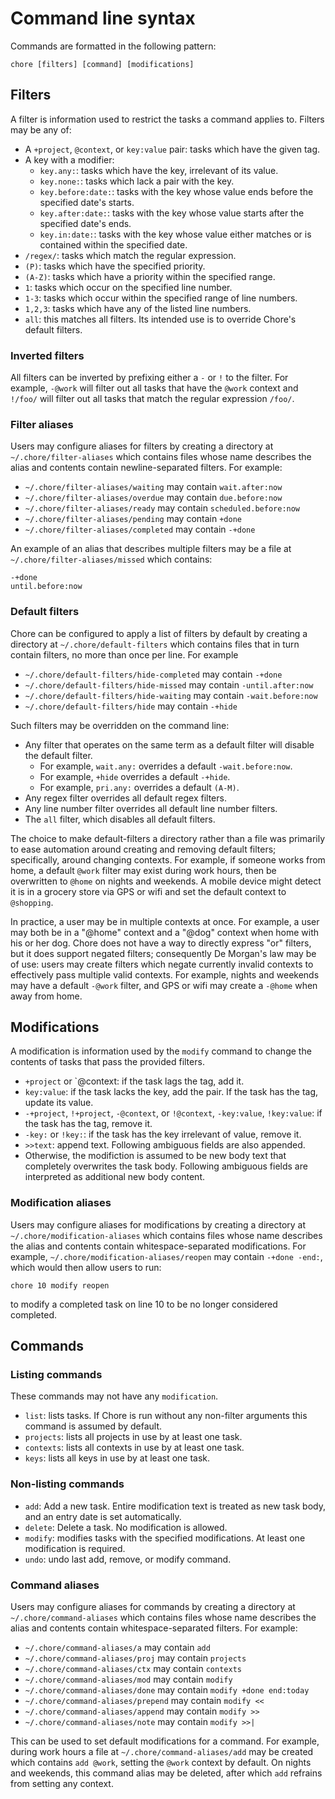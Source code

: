 # Command line syntax

Commands are formatted in the following pattern:

```
chore [filters] [command] [modifications]
```

## Filters

A filter is information used to restrict the tasks a command applies to.
Filters may be any of:

- A `+project`, `@context`, or `key:value` pair: tasks which have the given
  tag.
- A key with a modifier:
	- `key.any:`: tasks which have the key, irrelevant of its value.
	- `key.none:`: tasks which lack a pair with the key.
	- `key.before:date:`: tasks with the key whose value ends before the
	  specified date's starts.
	- `key.after:date:`: tasks with the key whose value starts after the
	  specified date's ends.
	- `key.in:date:`: tasks with the key whose value either matches or is
	  contained within the specified date.
- `/regex/`: tasks which match the regular expression.
- `(P)`: tasks which have the specified priority.
- `(A-Z)`: tasks which have a priority within the specified range.
- `1`: tasks which occur on the specified line number.
- `1-3`: tasks which occur within the specified range of line numbers.
- `1,2,3`: tasks which have any of the listed line numbers.
- `all`: this matches all filters.  Its intended use is to override Chore's
  default filters.

### Inverted filters

All filters can be inverted by prefixing either a `-` or `!` to the filter.
For example, `-@work` will filter out all tasks that have the `@work` context
and `!/foo/` will filter out all tasks that match the regular expression
`/foo/`.

### Filter aliases

Users may configure aliases for filters by creating a directory at
`~/.chore/filter-aliases` which contains files whose name describes the alias
and contents contain newline-separated filters.  For example:

- `~/.chore/filter-aliases/waiting` may contain `wait.after:now`
- `~/.chore/filter-aliases/overdue` may contain `due.before:now`
- `~/.chore/filter-aliases/ready` may contain `scheduled.before:now`
- `~/.chore/filter-aliases/pending` may contain `+done`
- `~/.chore/filter-aliases/completed` may contain `-+done`

An example of an alias that describes multiple filters may be a file at
`~/.chore/filter-aliases/missed` which contains:

```
-+done
until.before:now
```

### Default filters

Chore can be configured to apply a list of filters by default by creating a
directory at `~/.chore/default-filters` which contains files that in turn
contain filters, no more than once per line.  For example

- `~/.chore/default-filters/hide-completed` may contain `-+done`
- `~/.chore/default-filters/hide-missed` may contain `-until.after:now`
- `~/.chore/default-filters/hide-waiting` may contain `-wait.before:now`
- `~/.chore/default-filters/hide` may contain `-+hide`

Such filters may be overridden on the command line:

- Any filter that operates on the same term as a default filter will disable
  the default filter.
	- For example, `wait.any:` overrides a default `-wait.before:now`.
	- For example, `+hide` overrides a default `-+hide`.
	- For example, `pri.any:` overrides a default `(A-M)`.
- Any regex filter overrides all default regex filters.
- Any line number filter overrides all default line number filters.
- The `all` filter, which disables all default filters.

The choice to make default-filters a directory rather than a file was primarily
to ease automation around creating and removing default filters; specifically,
around changing contexts.  For example, if someone works from home, a default
`@work` filter may exist during work hours, then be overwritten to `@home` on
nights and weekends.  A mobile device might detect it is in a grocery store via
GPS or wifi and set the default context to `@shopping`.

In practice, a user may be in multiple contexts at once.  For example, a user
may both be in a "@home" context and a "@dog" context when home with his or her
dog.  Chore does not have a way to directly express "or" filters, but it does
support negated filters; consequently De Morgan's law may be of use: users may
create filters which negate currently invalid contexts to effectively pass
multiple valid contexts.  For example, nights and weekends may have a default
`-@work` filter, and GPS or wifi may create a `-@home` when away from home.

## Modifications

A modification is information used by the `modify` command to change the
contents of tasks that pass the provided filters.

- `+project` or `@context: if the task lags the tag, add it.
- `key:value`: if the task lacks the key, add the pair.  If the task has the
  tag, update its value.
- `-+project`, `!+project`, `-@context`, or `!@context`, `-key:value`,
  `!key:value`: if the task has the tag, remove it.
- `-key:` or `!key:`: if the task has the key irrelevant of value, remove it.
- `>>text`: append text.  Following ambiguous fields are also appended.
- Otherwise, the modifiction is assumed to be new body text that completely
  overwrites the task body.  Following ambiguous fields are interpreted as
  additional new body content.

### Modification aliases

Users may configure aliases for modifications by creating a directory at
`~/.chore/modification-aliases` which contains files whose name describes the
alias and contents contain whitespace-separated modifications.  For example,
`~/.chore/modification-aliases/reopen` may contain `-+done -end:`, which would
then allow users to run:

```
chore 10 modify reopen
```

to modify a completed task on line 10 to be no longer considered completed.

## Commands

### Listing commands

These commands may not have any `modification`.

- `list`: lists tasks.  If Chore is run without any non-filter arguments this
  command is assumed by default.
- `projects`: lists all projects in use by at least one task.
- `contexts`: lists all contexts in use by at least one task.
- `keys`: lists all keys in use by at least one task.

### Non-listing commands

- `add`: Add a new task.  Entire modification text is treated as new task body,
  and an entry date is set automatically.
- `delete`: Delete a task.  No modification is allowed.
- `modify`: modifies tasks with the specified modifications.  At least one
  modification is required.
- `undo`: undo last add, remove, or modify command.

### Command aliases

Users may configure aliases for commands by creating a directory at
`~/.chore/command-aliases` which contains files whose name describes the alias
and contents contain whitespace-separated filters.  For example:

- `~/.chore/command-aliases/a` may contain `add`
- `~/.chore/command-aliases/proj` may contain `projects`
- `~/.chore/command-aliases/ctx` may contain `contexts`
- `~/.chore/command-aliases/mod` may contain `modify`
- `~/.chore/command-aliases/done` may contain `modify +done end:today`
- `~/.chore/command-aliases/prepend` may contain `modify <<`
- `~/.chore/command-aliases/append` may contain `modify >>`
- `~/.chore/command-aliases/note` may contain `modify >>|`

This can be used to set default modifications for a command.  For example,
during work hours a file at `~/.chore/command-aliases/add` may be created which
contains `add @work`, setting the `@work` context by default.  On nights and
weekends, this command alias may be deleted, after which `add` refrains from
setting any context.
